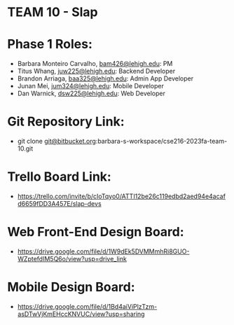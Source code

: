# TEAM 10 - Slap
# Phase 1 Roles:
* Barbara Monteiro Carvalho, bam426@lehigh.edu: PM 
* Titus Whang, juw225@lehigh.edu: Backend Developer 
* Brandon Arriaga, baa325@lehigh.edu: Admin App Developer 
* Junan Mei, jum324@lehigh.edu: Mobile Developer
* Dan Warnick, dsw225@lehigh.edu: Web Developer

# Git Repository Link: 
* git clone git@bitbucket.org:barbara-s-workspace/cse216-2023fa-team-10.git

# Trello Board Link:
* https://trello.com/invite/b/cIoTqyo0/ATTI12be26c119edbd2aed94e4acafd6659fDD3A457E/slap-devs

# Web Front-End Design Board:
* https://drive.google.com/file/d/1W9dEk5DVMMmhRi8GUO-WZptefdIM5Q6o/view?usp=drive_link

# Mobile Design Board:
* https://drive.google.com/file/d/1Bd4aiViPlzTzm-asDTwVjKmEHccKNVUC/view?usp=sharing